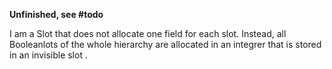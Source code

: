 **Unfinished, see #todo**

I am a Slot that does not allocate one field for each slot. Instead, all Booleanlots of the whole hierarchy are allocated in an integrer that is stored in an invisible slot .

